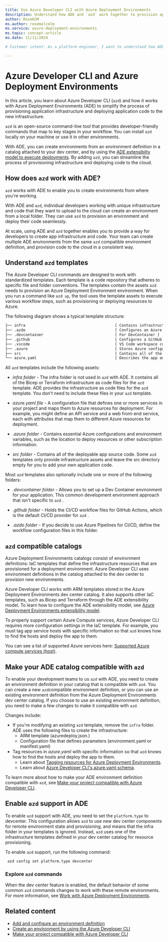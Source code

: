 ```yaml
---
title: Use Azure Developer CLI with Azure Deployment Environments
description: Understand how ADE and `azd` work together to provision application infrastructure and deploy application code to the new infrastructure.
author: RoseHJM
ms.author: rosemalcolm
ms.service: azure-deployment-environments
ms.topic: concept-article
ms.date: 11/11/2024

# Customer intent: As a platform engineer, I want to understand how ADE and `azd` work together to provision application infrastructure and deploy application code to the new infrastructure.

---
```


# Azure Developer CLI and Azure Deployment Environments

In this article, you learn about Azure Developer CLI (`azd`) and how it works with Azure Deployment Environments (ADE) to simplify the process of provisioning application infrastructure and deploying application code to the new infrastructure.

`azd` is an open-source command-line tool that provides developer-friendly commands that map to key stages in your workflow. You can install `azd` locally on your machine or use it in other environments.

With ADE, you can create environments from an environment definition in a catalog attached to your dev center, and by using the [ADE extensibilty model to execute deployments](how-to-configure-extensibility-model-custom-image.md). By adding `azd`, you can streamline the process of provisioning infrastructure and deploying code to the cloud.

## How does `azd` work with ADE?

`azd` works with ADE to enable you to create environments from where you're working. 

With ADE and `azd`, individual developers working with unique infrastructure and code that they want to upload to the cloud can create an environment from a local folder. They can use `azd` to provision an environment and deploy their code seamlessly.

At scale, using ADE and `azd` together enables you to provide a way for developers to create app infrastructure and code. Your team can create multiple ADE environments from the same `azd` compatible environment definition, and provision code to the cloud in a consistent way.

## Understand `azd` templates

The Azure Developer CLI commands are designed to work with standardized templates. Each template is a code repository that adheres to specific file and folder conventions. The templates contain the assets `azd` needs to provision an Azure Deployment Environment environment. When you run a command like `azd up`, the tool uses the template assets to execute various workflow steps, such as provisioning or deploying resources to Azure.

The following diagram shows a typical template structure:

```txt
├── infra                                        [ Contains infrastructure as code files ]
├── .azdo                                        [ Configures an Azure Pipeline ]
├── .devcontainer                                [ For DevContainer ]
├── .github                                      [ Configures a GitHub workflow ]
├── .vscode                                      [ VS Code workspace configurations ]
├── .azure                                       [ Stores Azure configurations and environment variables ]
├── src                                          [ Contains all of the deployable app source code ]
└── azure.yaml                                   [ Describes the app and type of Azure resources]
```

All `azd` templates include the following assets:

- *infra folder* - The infra folder is not used in `azd` with ADE. It contains all of the Bicep or Terraform infrastructure as code files for the `azd` template. ADE provides the infrastructure as code files for the `azd` template. You don't need to include these files in your `azd` template.

- *azure.yaml file* - A configuration file that defines one or more services in your project and maps them to Azure resources for deployment. For example, you might define an API service and a web front-end service, each with attributes that map them to different Azure resources for deployment.

- *.azure folder* - Contains essential Azure configurations and environment variables, such as the location to deploy resources or other subscription information.

- *src folder* - Contains all of the deployable app source code. Some `azd` templates only provide infrastructure assets and leave the src directory empty for you to add your own application code.
 
Most `azd` templates also optionally include one or more of the following folders:

- *.devcontainer folder* - Allows you to set up a Dev Container environment for your application. This common development environment approach that isn't specific to `azd` .

- *.github folder* - Holds the CI/CD workflow files for GitHub Actions, which is the default CI/CD provider for `azd` .

- *.azdo folder* - If you decide to use Azure Pipelines for CI/CD, define the workflow configuration files in this folder.

## `azd` compatible catalogs

Azure Deployment Environments catalogs consist of environment definitions: IaC templates that define the infrastructure resources that are provisioned for a deployment environment. Azure Developer CLI uses environment definitions in the catalog attached to the dev center to provision new environments. 

Azure Developer CLI works with ARM templates stored in the Azure Deployment Environments dev center catalog. It also supports other IaC templates, such as Bicep and Terraform through the ADE extensibility model. To learn how to configure the ADE extensibility model, see [Azure Deployment Environments extensibility model](/azure/developer/azure-developer-cli/ade-extensibility-model).

To properly support certain Azure Compute services, Azure Developer CLI requires more configuration settings in the IaC template. For example, you must tag app service hosts with specific information so that `azd` knows how to find the hosts and deploy the app to them.

You can see a list of supported Azure services here: [Supported Azure compute services (host)](/azure/developer/azure-developer-cli/supported-languages-environments#supported-azure-compute-services-host).

## Make your ADE catalog compatible with `azd`

To enable your development teams to us `azd` with ADE, you need to create an environment definition in your catalog that is compatible with `azd`. You can create a new `azd`compatible environment definition, or you can use an existing environment definition from the Azure Deployment Environments dev center catalog. If you choose to use an existing environment definition, you need to make a few changes to make it compatible with `azd`.

Changes include:
- If you're modifying an existing `azd` template, remove the `infra` folder. ADE uses the following files to create the infrastructure:
    - ARM template (azuredeploy.json.)
    - Configuration file that defines parameters (environment.yaml or manifest.yaml)
- Tag resources in *azure.yaml* with specific information so that `azd` knows how to find the hosts and deploy the app to them.
    - Learn about [Tagging resources for Azure Deployment Environments](/azure/developer/azure-developer-cli/ade-integration?branch=main#tagging-resources-for-azure-deployment-environments).
    - Learn about [Azure Developer CLI's azure.yaml schema](/azure/developer/azure-developer-cli/azd-schema).

To learn more about how to make your ADE environment definition compatible with `azd`, see [Make your project compatible with Azure Developer CLI](/azure/developer/azure-developer-cli/ade-integration).

## Enable `azd` support in ADE

To enable `azd` support with ADE, you need to set the `platform.type` to devcenter. This configuration allows `azd` to use new dev center components for remote environment state and provisioning, and means that  the infra folder in your templates is ignored. Instead, `azd` uses one of the infrastructure templates defined in your dev center catalog for resource provisioning.

To enable `azd` support, run the following command:
    
   ```bash
    azd config set platform.type devcenter
   ```
### Explore `azd` commands

When the dev center feature is enabled, the default behavior of some common `azd` commands changes to work with these remote environments. For more information, see [Work with Azure Deployment Environments](/azure/developer/azure-developer-cli/ade-integration?branch=main#work-with-azure-deployment-evironments).


## Related content

- [Add and configure an environment definition](./configure-environment-definition.md)
- [Create an environment by using the Azure Developer CLI](./how-to-create-environment-with-azure-developer.md)
- [Make your project compatible with Azure Developer CLI](/azure/developer/azure-developer-cli/make-azd-compatible?pivots=azd-create)

